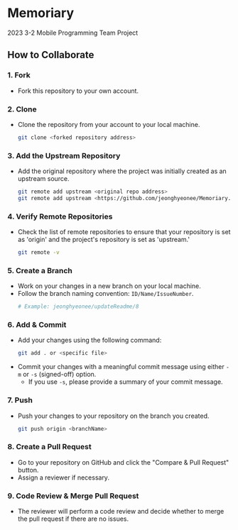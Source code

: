 # Memoriary

2023 3-2 Mobile Programming Team Project

## How to Collaborate

### 1. Fork

- Fork this repository to your own account.

### 2. Clone

- Clone the repository from your account to your local machine.
  ```sh
  git clone <forked repository address>
  ```

### 3. Add the Upstream Repository

- Add the original repository where the project was initially created as an upstream source.
  ```sh
  git remote add upstream <original repo address>
  git remote add upstream <https://github.com/jeonghyeonee/Memoriary.git>
  ```

### 4. Verify Remote Repositories

- Check the list of remote repositories to ensure that your repository is set as 'origin' and the project's repository is set as 'upstream.'
  ```sh
  git remote -v
  ```

### 5. Create a Branch

- Work on your changes in a new branch on your local machine.
- Follow the branch naming convention: `ID/Name/IssueNumber`.
  ```sh
  # Example: jeonghyeonee/updateReadme/8
  ```

### 6. Add & Commit

- Add your changes using the following command:
  ```sh
  git add . or <specific file>
  ```
- Commit your changes with a meaningful commit message using either `-m` or `-s` (signed-off) option.
  - If you use `-s`, please provide a summary of your commit message.

### 7. Push

- Push your changes to your repository on the branch you created.
  ```sh
  git push origin <branchName>
  ```

### 8. Create a Pull Request

- Go to your repository on GitHub and click the "Compare & Pull Request" button.
- Assign a reviewer if necessary.

### 9. Code Review & Merge Pull Request

- The reviewer will perform a code review and decide whether to merge the pull request if there are no issues.
